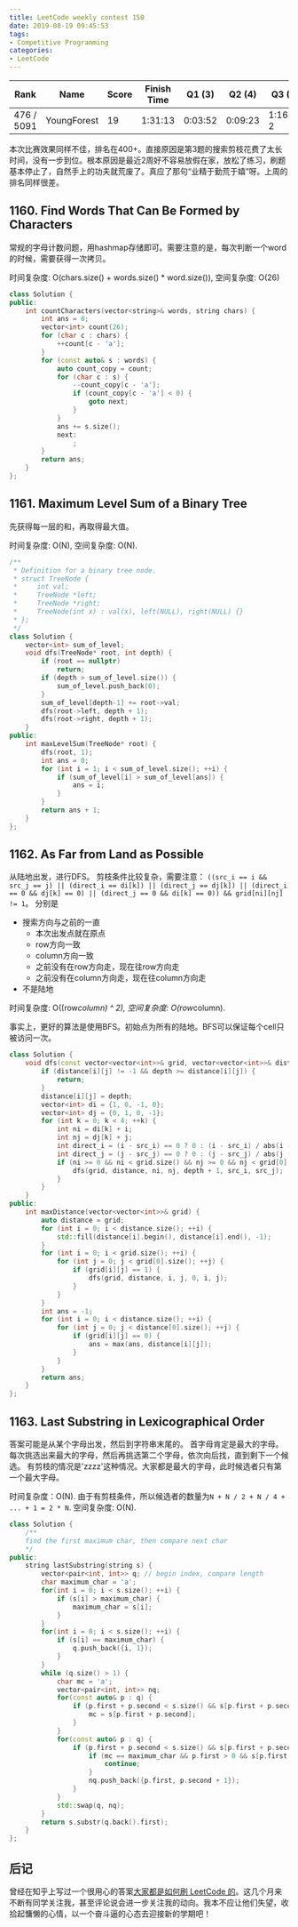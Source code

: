 ```yaml
---
title: LeetCode weekly contest 150
date: 2019-08-19 09:45:53
tags:
- Competitive Programming
categories:
- LeetCode
---
```


| Rank |	Name |	Score |	Finish Time | 	Q1 (3) |	Q2 (4) |	Q3 (5) |	Q4 (7)|
|--|--|--|--|--|--|--|--|
| 476 / 5091 |	YoungForest | 	19	 | 	1:31:13 | 0:03:52  | 0:09:23 | 1:16:13  2 |  0:50:16  1 |

本次比赛效果同样不佳，排名在400+。直接原因是第3题的搜索剪枝花费了太长时间，没有一步到位。根本原因是最近2周好不容易放假在家，放松了练习，刷题基本停止了，自然手上的功夫就荒废了。真应了那句“业精于勤荒于嬉”呀。上周的排名同样很差。

## 1160. Find Words That Can Be Formed by Characters

常规的字母计数问题，用hashmap存储即可。需要注意的是，每次判断一个word的时候，需要获得一次拷贝。

时间复杂度: O(chars.size() + words.size() * word.size()),
空间复杂度: O(26)

```cpp
class Solution {
public:
    int countCharacters(vector<string>& words, string chars) {
        int ans = 0;
        vector<int> count(26);
        for (char c : chars) {
            ++count[c - 'a'];
        }
        for (const auto& s : words) {
            auto count_copy = count;
            for (char c : s) {
                --count_copy[c - 'a'];
                if (count_copy[c - 'a'] < 0) {
                    goto next;
                }
            }
            ans += s.size();
            next:
                ;
        }
        return ans;
    }
};
```

## 1161. Maximum Level Sum of a Binary Tree

先获得每一层的和，再取得最大值。

时间复杂度: O(N),
空间复杂度: O(N).

```cpp
/**
 * Definition for a binary tree node.
 * struct TreeNode {
 *     int val;
 *     TreeNode *left;
 *     TreeNode *right;
 *     TreeNode(int x) : val(x), left(NULL), right(NULL) {}
 * };
 */
class Solution {
    vector<int> sum_of_level;
    void dfs(TreeNode* root, int depth) {
        if (root == nullptr)
            return;
        if (depth > sum_of_level.size()) {
            sum_of_level.push_back(0);
        }
        sum_of_level[depth-1] += root->val;
        dfs(root->left, depth + 1);
        dfs(root->right, depth + 1);
    }
public:
    int maxLevelSum(TreeNode* root) {
        dfs(root, 1);
        int ans = 0;
        for (int i = 1; i < sum_of_level.size(); ++i) {
            if (sum_of_level[i] > sum_of_level[ans]) {
                ans = i;
            }
        }
        return ans + 1;
    }
};
```

## 1162. As Far from Land as Possible

从陆地出发，进行DFS。
剪枝条件比较复杂，需要注意：
`((src_i == i && src_j == j) || (direct_i == di[k]) || (direct_j == dj[k]) || (direct_i == 0 && dj[k] == 0) || (direct_j == 0 && di[k] == 0)) && grid[ni][nj] != 1`。
分别是
- 搜索方向与之前的一直
    - 本次出发点就在原点
    - row方向一致
    - column方向一致
    - 之前没有在row方向走，现在往row方向走
    - 之前没有在column方向走，现在往column方向走
- 不是陆地

时间复杂度: O((row*column) ^ 2),
空间复杂度: O(row*column).

事实上，更好的算法是使用BFS。初始点为所有的陆地。BFS可以保证每个cell只被访问一次。

```cpp
class Solution {
    void dfs(const vector<vector<int>>& grid, vector<vector<int>>& distance, int i, int j, int depth, int src_i, int src_j) {
        if (distance[i][j] != -1 && depth >= distance[i][j]) {
            return;
        }
        distance[i][j] = depth;
        vector<int> di = {1, 0, -1, 0};
        vector<int> dj = {0, 1, 0, -1};
        for (int k = 0; k < 4; ++k) {
            int ni = di[k] + i;
            int nj = dj[k] + j;
            int direct_i = (i - src_i) == 0 ? 0 : (i - src_i) / abs(i - src_i);
            int direct_j = (j - src_j) == 0 ? 0 : (j - src_j) / abs(j - src_j);
            if (ni >= 0 && ni < grid.size() && nj >= 0 && nj < grid[0].size() && ((src_i == i && src_j == j) || (direct_i == di[k]) || (direct_j == dj[k]) || (direct_i == 0 && dj[k] == 0) || (direct_j == 0 && di[k] == 0)) && grid[ni][nj] != 1) {
                dfs(grid, distance, ni, nj, depth + 1, src_i, src_j);
            }
        }
    }
public:
    int maxDistance(vector<vector<int>>& grid) {
        auto distance = grid;
        for (int i = 0; i < distance.size(); ++i) {
            std::fill(distance[i].begin(), distance[i].end(), -1);
        }
        for (int i = 0; i < grid.size(); ++i) {
            for (int j = 0; j < grid[0].size(); ++j) {
                if (grid[i][j] == 1) {
                    dfs(grid, distance, i, j, 0, i, j);
                }
            }
        }
        int ans = -1;
        for (int i = 0; i < distance.size(); ++i) {
            for (int j = 0; j < distance[0].size(); ++j) {
                if (grid[i][j] == 0) {
                    ans = max(ans, distance[i][j]);
                }
            }
        }
        return ans;
    }
};
```

## 1163. Last Substring in Lexicographical Order

答案可能是从某个字母出发，然后到字符串末尾的。
首字母肯定是最大的字母。
每次挑选出来最大的字母，然后再挑选第二个字母，依次向后找，直到剩下一个候选。
有剪枝的情况是'zzzz'这种情况。大家都是最大的字母，此时候选者只有第一个最大字母。

时间复杂度：O(N). 由于有剪枝条件，所以候选者的数量为`N + N / 2 + N / 4 + ... + 1 = 2 * N`.
空间复杂度: O(N).

```cpp
class Solution {
    /**
    find the first maximum char, then compare next char
    */
public:
    string lastSubstring(string s) {
        vector<pair<int, int>> q; // begin index, compare length
        char maximum_char = 'a';
        for(int i = 0; i < s.size(); ++i) {
            if (s[i] > maximum_char) {
                maximum_char = s[i];
            }
        }
        for(int i = 0; i < s.size(); ++i) {
            if (s[i] == maximum_char) {
                q.push_back({i, 1});
            }
        }
        while (q.size() > 1) {
            char mc = 'a';
            vector<pair<int, int>> nq;
            for(const auto& p : q) {
                if (p.first + p.second < s.size() && s[p.first + p.second] > mc) {
                    mc = s[p.first + p.second];
                }
            }
            for(const auto& p : q) {
                if (p.first + p.second < s.size() && s[p.first + p.second] == mc) {
                    if (mc == maximum_char && p.first > 0 && s[p.first  - 1] == mc) {
                        continue;
                    }
                    nq.push_back({p.first, p.second + 1});
                }
            }
            std::swap(q, nq);
        }
        return s.substr(q.back().first);
    }
};
```

## 后记

曾经在知乎上写过一个很用心的答案[大家都是如何刷 LeetCode 的](https://www.zhihu.com/question/280279208/answer/704774024)。这几个月来不断有同学关注我，甚至评论说会进一步关注我的动向。我本不应让他们失望，收拾起慵懒的心情，以一个奋斗逼的心态去迎接新的学期吧！